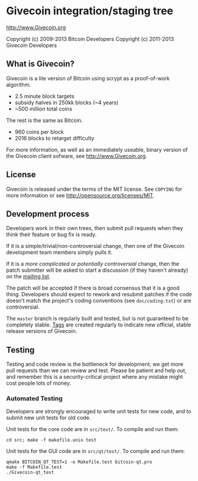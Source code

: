 Givecoin integration/staging tree
================================

http://www.Givecoin.org

Copyright (c) 2009-2013 Bitcoin Developers
Copyright (c) 2011-2013 Givecoin Developers

What is Givecoin?
----------------

Givecoin is a lite version of Bitcoin using scrypt as a proof-of-work algorithm.
 - 2.5 minute block targets
 - subsidy halves in 250kk blocks (~4 years)
 - ~500 million total coins

The rest is the same as Bitcoin.
 - 960 coins per block
 - 2016 blocks to retarget difficulty

For more information, as well as an immediately useable, binary version of
the Givecoin client sofware, see http://www.Givecoin.org.

License
-------

Givecoin is released under the terms of the MIT license. See `COPYING` for more
information or see http://opensource.org/licenses/MIT.

Development process
-------------------

Developers work in their own trees, then submit pull requests when they think
their feature or bug fix is ready.

If it is a simple/trivial/non-controversial change, then one of the Givecoin
development team members simply pulls it.

If it is a *more complicated or potentially controversial* change, then the patch
submitter will be asked to start a discussion (if they haven't already) on the
[mailing list](http://sourceforge.net/mailarchive/forum.php?forum_name=bitcoin-development).

The patch will be accepted if there is broad consensus that it is a good thing.
Developers should expect to rework and resubmit patches if the code doesn't
match the project's coding conventions (see `doc/coding.txt`) or are
controversial.

The `master` branch is regularly built and tested, but is not guaranteed to be
completely stable. [Tags](https://github.com/bitcoin/bitcoin/tags) are created
regularly to indicate new official, stable release versions of Givecoin.

Testing
-------

Testing and code review is the bottleneck for development; we get more pull
requests than we can review and test. Please be patient and help out, and
remember this is a security-critical project where any mistake might cost people
lots of money.

### Automated Testing

Developers are strongly encouraged to write unit tests for new code, and to
submit new unit tests for old code.

Unit tests for the core code are in `src/test/`. To compile and run them:

    cd src; make -f makefile.unix test

Unit tests for the GUI code are in `src/qt/test/`. To compile and run them:

    qmake BITCOIN_QT_TEST=1 -o Makefile.test bitcoin-qt.pro
    make -f Makefile.test
    ./Givecoin-qt_test

